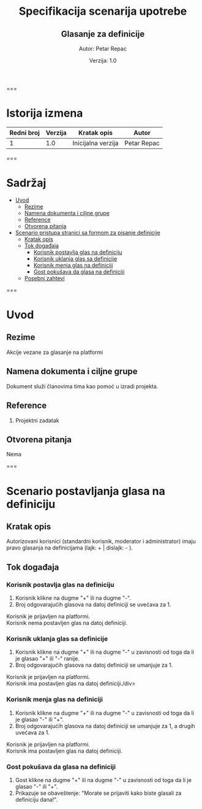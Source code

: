 <header class="first-page center">

# Specifikacija scenarija upotrebe

## Glasanje za definicije

Autor: Petar Repac

Verzija: 1.0

</header>

===

# Istorija izmena

| Redni broj | Verzija | Kratak opis        | Autor              |
| ---------- | ------- | ------------------ | ------------------ |
| 1          | 1.0     | Inicijalna verzija | Petar Repac        |

===

<main>

# Sadržaj

<div class="toc"> 

- [Uvod](#uvod)
  - [Rezime](#rezime)
  - [Namena dokumenta i ciljne grupe](#namena-dokumenta-i-ciljne-grupe)
  - [Reference](#reference)
  - [Otvorena pitanja](#otvorena-pitanja)
- [Scenario pristupa stranici sa formom za pisanje definicije](#scenario-pristupa-stranici-sa-formom-za-pisanje-definicije)
  - [Kratak opis](#kratak-opis)
  - [Tok događaja](#tok-događaja)
    - [Korisnik postavlja glas na definiciju](#korisnik-postavlja-glas-na-definiciju)
    - [Korisnik uklanja glas sa definicije](#korisnik-uklanja-glas-sa-definicije)
    - [Korisnik menja glas na definiciji](#korisnik-menja-glas-na-definiciji)
    - [Gost pokušava da glasa na definiciji](#gost-pokušava-da-glasa-na-definiciji)
  - [Posebni zahtevi](#posebni-zahtevi)

</div>

===

# Uvod

## Rezime

Akcije vezane za glasanje na platformi

## Namena dokumenta i ciljne grupe

Dokument služi članovima tima kao pomoć u izradi projekta.

## Reference

1. Projektni zadatak

## Otvorena pitanja

Nema

===

# Scenario postavljanja glasa na definiciju

## Kratak opis

Autorizovani korisnici (standardni korisnik, moderator i administrator) imaju pravo glasanja na definicijama (lajk: + | dislajk: - ).

## Tok događaja

### Korisnik postavlja glas na definiciju 

1. Korisnik klikne na dugme "+" ili na dugme "-".
2. Broj odgovarajućih glasova na datoj definiciji se uvećava za 1.

<div class="condition">Korisnik je prijavljen na platformi.</div> 
<div class="condition">Korisnik nema postavljen glas na datoj definiciji.</div> 

### Korisnik uklanja glas sa definicije

1. Korisnik klikne na dugme "+" ili na dugme "-" u zavisnosti od toga da li je glasao "+" ili "-" ranije.
2. Broj odgovarajućih glasova na datoj definiciji se umanjuje za 1.

<div class="condition">Korisnik je prijavljen na platformi.</div> 
<div class="condition">Korisnik ima postavljen glas na datoj definiciji./div> 

### Korisnik menja glas na definiciji

1. Korisnik klikne na dugme "+" ili na dugme "-" u zavisnosti od toga da li je glasao "-" ili "+".
2. Broj odgovarajućih glasova na datoj definiciji se umanjuje za 1, a drugih uvećava za 1.

<div class="condition">Korisnik je prijavljen na platformi.</div> 
<div class="condition">Korisnik ima postavljen glas na datoj definiciji.</div> 


### Gost pokušava da glasa na definiciji

1. Gost klikne na dugme "+" ili na dugme "-" u zavisnosti od toga da li je glasao "-" ili "+".
2. Prikazuje se obaveštenje: "Morate se prijaviti kako biste glasali za definiciju dana!".


</main>